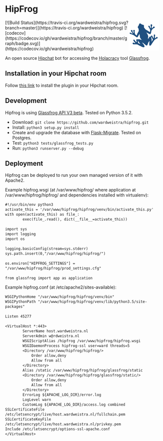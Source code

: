 # HipFrog
<img width=100px align=right src="/glassfrog/static/hipfrog.png">
[![Build Status](https://travis-ci.org/wardweistra/hipfrog.svg?branch=master)](https://travis-ci.org/wardweistra/hipfrog)
[![codecov](https://codecov.io/gh/wardweistra/hipfrog/branch/master/graph/badge.svg)](https://codecov.io/gh/wardweistra/hipfrog)

An open source [Hipchat](http://hipchat.com/) bot for accessing the [Holacracy](http://www.holacracy.org/) tool [Glassfrog](glassfrog.com).

## Installation in your Hipchat room
Follow [this link](https://www.hipchat.com/addons/install?url=https://host.wardweistra.nl/hipfrog/capabilities.json) to install the plugin in your Hipchat room.

## Development
Hipfrog is using [Glassfrog API V3 beta](https://github.com/holacracyone/glassfrog-api/tree/API_v3). Tested on Python 3.5.2.

* Download: `git clone https://github.com/wardweistra/hipfrog.git`  
* Install: `python3 setup.py install`  
* Create and upgrade the database with [Flask-Migrate](https://flask-migrate.readthedocs.io/en/latest/). Tested on Postgres.  
* Test: `python3 tests/glassfrog_tests.py`  
* Run: `python3 runserver.py --debug`  

## Deployment
Hipfrog can be deployed to run your own managed version of it with Apache2.

Example hipfrog.wsgi (at /var/www/hipfrog/ where application at /var/www/hipfrog/hipfrog/ and dependencies installed with virtualenv):

    #!/usr/bin/env python3
    activate_this = '/var/www/hipfrog/hipfrog/venv/bin/activate_this.py'
    with open(activate_this) as file_:
            exec(file_.read(), dict(__file__=activate_this))
    
    import sys
    import logging
    import os
    
    logging.basicConfig(stream=sys.stderr)
    sys.path.insert(0,"/var/www/hipfrog/hipfrog/")
    
    os.environ["HIPFROG_SETTINGS"] = "/var/www/hipfrog/hipfrog/prod_settings.cfg"
    
    from glassfrog import app as application

Example hipfrog.conf (at /etc/apache2/sites-available):

    WSGIPythonHome "/var/www/hipfrog/hipfrog/venv/bin"
    WSGIPythonPath "/var/www/hipfrog/hipfrog/venv/lib/python3.5/site-packages"
    
    Listen 45277
    
    <VirtualHost *:443>
            ServerName host.wardweistra.nl
            ServerAdmin w@rdweistra.nl
            WSGIScriptAlias /hipfrog /var/www/hipfrog/hipfrog.wsgi
            WSGIDaemonProcess hipfrog-ssl user=ward threads=5
            <Directory /var/www/hipfrog/hipfrog/>
                Order allow,deny
                Allow from all
            </Directory>
            Alias /static /var/www/hipfrog/hipfrog/glassfrog/static
            <Directory /var/www/hipfrog/hipfrog/glassfrog/static/>
                Order allow,deny
                Allow from all
            </Directory>
            ErrorLog ${APACHE_LOG_DIR}/error.log
            LogLevel warn
            CustomLog ${APACHE_LOG_DIR}/access.log combined
    SSLCertificateFile /etc/letsencrypt/live/host.wardweistra.nl/fullchain.pem
    SSLCertificateKeyFile /etc/letsencrypt/live/host.wardweistra.nl/privkey.pem
    Include /etc/letsencrypt/options-ssl-apache.conf
    </VirtualHost>
